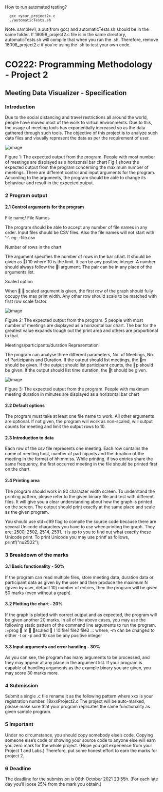 
How to run automated testing?
```
  gcc <your_project2>.c
  ./automaticTests.sh
```
Note: samplev1, a.out(from gcc) and automaticTests.sh should be in the same folder. If 18098_project2.c file is in the same directory, automaticTests.sh will compile that when you run the .sh. Therefore, remove 18098_project2.c if you're using the .sh to test your own code.

# CO222: Programming Methodology - Project 2
## Meeting Data Visualizer - Specification



### Introduction
Due to the social distancing and travel restrictions all around the world, people have moved most of the work to virtual environments. Due to this, the usage of meeting tools has exponentially increased so as the data gathered through such tools. The objective of this project is to analyze such data files and visually represent the data as per the requirement of user.

![image](https://user-images.githubusercontent.com/73381996/133777998-37760638-b3eb-493b-90cf-32dd94dffcf3.png)

Figure 1: The expected output from the program. People with most number of meetings are displayed
as a horizontal bar chart
Fig 1 shows the expected output from the program concerning the maximum number of meetings.
There are different control and input arguments for the program. According to the arguments, the
program should be able to change its behaviour and result in the expected output.

### 2 Program output

#### 2.1 Control arguments for the program

File name/ File Names

The program should be able to accept any number of file names in any order. Input files should be
CSV files. Also the file names will not start with ‘-’. eg: -file.csv

Number of rows in the chart

The argument specifies the number of rows in the bar chart. It should be given as 􀀀l 10 where 10
is the limit. It can be any positive integer. A number should always follow the 􀀀l argument. The
pair can be in any place of the arguments list.

Scaled option

When 􀀀 􀀀 scaled argument is given, the first row of the graph should fully occupy the max print
width. Any other row should scale to be matched with first row scale factor.

![image](https://user-images.githubusercontent.com/73381996/133778128-80f42eb8-3e66-4a18-b94f-9f7244ca2eb6.png)

Figure 2: The expected output from the program. 5 people with most number of meetings are
displayed as a horizontal bar chart. The bar for the greatest value expands trough out the print area
and others are proportional to that

Meetings/participants/duration Representation

The program can analyse three different parameters, No. of Meetings, No. of Participants and
Duration. If the output should list meetings, the 􀀀m should be given. If the output should list
participant counts, the 􀀀p should be given. If the output should list time duration, the 􀀀t should be
given.

![image](https://user-images.githubusercontent.com/73381996/133778246-233225fc-3595-4b7f-b4b6-c8825959d063.png)

Figure 3: The expected output from the program. People with maximum meeting duration in
minutes are displayed as a horizontal bar chart

#### 2.2 Default options

The program must take at least one file name to work. All other arguments are optional. If not
given, the program will work as non-scaled, will output counts for meeting and limit the output
rows to 10.

#### 2.3 Introduction to data

Each row of the csv file represents one meeting. Each row contains the name of meeting host,
number of participants and the duration of the meeting in the format of hh:mm:ss.
While printing, if two entries share the same frequency, the first occurred meeting in the file
should be printed first on the chart.

#### 2.4 Printing area

The program should work in 80 character width screen. To understand the printing pattern, please
refer to the given binary file and test with different files. It will give you a clear understanding
about how the graph is printed on the screen. The output should print exactly at the same place and
scale as the given program.

You should use std=c99 flag to compile the source code because there are several Unicode characters
you have to use when printing the graph. They are; 2500, 2502, 2514, 2591. It is up to
you to find out what exactly these Unicode print. To print Unicode you may use printf as follows,
printf("nu2502”);

### 3 Breakdown of the marks

#### 3.1 Basic functionality - 50%

If the program can read multiple files, store meeting data, duration data or participant data as given
by the user and then produce the maximum N (given by user, default 10) number of entries, then
the program will be given 50 marks (even without a graph).

#### 3.2 Plotting the chart - 20%

If the graph is plotted with correct output and as expected, the program will be given another 20
marks.
In all of the above cases, you may use the following static pattern of the command line arguments
to run the program.
:=prog 􀀀 m 􀀀 􀀀scaled 􀀀 l 10 file1 file2 file3 :::
where, -m can be changed to either -t or -p and 10 can be any positive integer

#### 3.3 Input arguments and error handling - 30%

As you can see, the program has many arguments to be processed, and they may appear at any
place in the argument list. If your program is capable of handling arguments as the example binary
you are given, you may score 30 marks more.

### 4 Submission

Submit a single .c file rename it as the following pattern where xxx is your registration number.
18xxxProject2.c The project will be auto-marked, please make sure that your program replicates
the same functionality as given sample program.

### 5 Important

Under no circumstance, you should copy somebody else’s code. Copying someone else’s code or
showing your source code to anyone else will earn you zero mark for the whole project. (Hope you
got experience from your Project 1 and Labs.) Therefore, put some honest effort to earn the marks
for project 2.

### 6 Deadline

The deadline for the submission is 08th October 2021 23:55h. (For each late day you’ll loose 25%
from the mark you obtain.)
